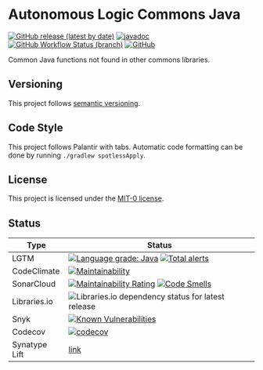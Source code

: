 # Autonomous Logic Commons Java

[![GitHub release (latest by date)](https://img.shields.io/github/v/release/autonomouslogic/commons-java)](https://github.com/autonomouslogic/commons-java/releases)
[![javadoc](https://javadoc.io/badge2/com.autonomouslogic.commons/commons-java/javadoc.svg)](https://javadoc.io/doc/com.autonomouslogic.commons/commons-java)
[![GitHub Workflow Status (branch)](https://img.shields.io/github/workflow/status/autonomouslogic/commons-java/Test/main)](https://github.com/autonomouslogic/commons-java/actions)
[![GitHub](https://img.shields.io/github/license/autonomouslogic/commons-java)](https://spdx.org/licenses/MIT-0.html)

Common Java functions not found in other commons libraries.

## Versioning
This project follows [semantic versioning](https://semver.org/).

## Code Style
This project follows Palantir with tabs.
Automatic code formatting can be done by running `./gradlew spotlessApply`.

## License
This project is licensed under the [MIT-0 license](https://spdx.org/licenses/MIT-0.html).

## Status
| Type          | Status                                                                                                                                                                                                                                                                                                                                                                                                            |
|---------------|-------------------------------------------------------------------------------------------------------------------------------------------------------------------------------------------------------------------------------------------------------------------------------------------------------------------------------------------------------------------------------------------------------------------|
| LGTM          | [![Language grade: Java](https://img.shields.io/lgtm/grade/java/g/autonomouslogic/commons-java.svg?logo=lgtm&logoWidth=18)](https://lgtm.com/projects/g/autonomouslogic/commons-java/context:java) [![Total alerts](https://img.shields.io/lgtm/alerts/g/autonomouslogic/commons-java.svg?logo=lgtm&logoWidth=18)](https://lgtm.com/projects/g/autonomouslogic/commons-java/alerts/)                              |
| CodeClimate   | [![Maintainability](https://api.codeclimate.com/v1/badges/04243b52f38c8cecf66c/maintainability)](https://codeclimate.com/github/autonomouslogic/commons-java/maintainability)                                                                                                                                                                                                                                     |
| SonarCloud    | [![Maintainability Rating](https://sonarcloud.io/api/project_badges/measure?project=autonomouslogic_commons-java&metric=sqale_rating)](https://sonarcloud.io/summary/new_code?id=autonomouslogic_commons-java) [![Code Smells](https://sonarcloud.io/api/project_badges/measure?project=autonomouslogic_commons-java&metric=code_smells)](https://sonarcloud.io/summary/new_code?id=autonomouslogic_commons-java) |
| Libraries.io  | ![Libraries.io dependency status for latest release](https://img.shields.io/librariesio/release/maven/com.autonomouslogic.commons:commons-java)                                                                                                                                                                                                                                                                   |
| Snyk          | [![Known Vulnerabilities](https://snyk.io/test/github/autonomouslogic/commons-java/badge.svg)](https://snyk.io/test/github/autonomouslogic/commons-java)                                                                                                                                                                                                                                                          |
| Codecov       | [![codecov](https://codecov.io/gh/autonomouslogic/commons-java/branch/main/graph/badge.svg?token=C5CO3GPGV3)](https://codecov.io/gh/autonomouslogic/commons-java)                                                                                                                                                                                                                                                 |
| Synatype Lift | [link](https://lift.sonatype.com/)                                                                                                                                                                                                                                                                                                                                                                                |
